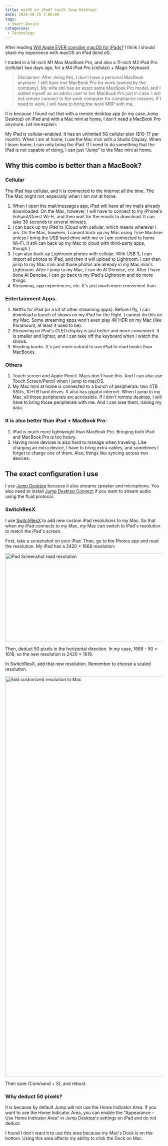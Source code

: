 ```yaml
---
title: macOS on iPad? (with Jump Desktop)
date: 2024-10-25 7:00:00
tags: 
 - Smart Device
categories:
 - Technology
---
```


After reading [Will Apple EVER consider macOS for iPads?](https://www.reddit.com/r/iPadPro/comments/1gbcy29/will_apple_ever_consider_macos_for_ipads/) I think I should share my experience with macOS on iPad (kind of).

I traded in a 14-inch M1 Max MacBook Pro, and also a 11-inch M2 iPad Pro (cellular) two days ago, for a M4 iPad Pro (cellular) + Magic Keyboard.

<!-- more -->

> Disclaimer: After doing this, I don't have a personal MacBook anymore. I still have one MacBook Pro for work (owned by the company). My wife still has an exact same MacBook Pro model, and I added myself as an admin user to her MacBook Pro just in case. I will not remote connect to the work computer for compliance reasons. If I need to work, I will have to bring the work MBP with me.

It is because I found out that with a remote desktop app (in my case,Jump Desktop) on iPad and with a Mac mini at home, I don't need a MacBook Pro anymore. Let me explain:

My iPad is cellular-enabled. It has an unlimited 5G cellular plan ($10-17 per month). When I am at home, I use the Mac mini with a Studio Display. When I leave home, I can only bring the iPad. If I need to do something that the iPad is not capable of doing, I can just "Jump" to the Mac mini at home.

## Why this combo is better than a MacBook?

### Cellular

The iPad has cellular, and it is connected to the internet all the time. The The Mac might not, especially when I am not at home.

1. When I open the mail/messages app, iPad will have all my mails already downloaded. On the Mac, however, I will have to connect to my iPhone's hotspot/Guest Wi-Fi, and then wait for the emails to download. It can take 30 seconds to several minutes.
2. I can back up my iPad to iCloud with cellular, which means wherever I am. On the Mac, however, I cannot back up my Mac using Time Machine unless I bring the USB hard drive with me or I am connected to home Wi-Fi. (I still can back up my Mac to cloud with third-party apps, though.)
3. I can also back up Lightroom photos with cellular. With USB 3, I can import all photos to iPad, and then it will upload to Lightroom. I can then jump to my Mac mini and those photos are already in my Mac mini's Lightroom. After I jump to my Mac, I can do AI Denoise, etc. After I have done AI Denoise, I can go back to my iPad's Lightroom and do more things.
3. Streaming, app experiences, etc. It's just much more convenient than 

### Entertainment Apps.

1. Netflix for iPad (or a lot of other streaming apps). Before I fly, I can download a bunch of shows on my iPad for the flight. I cannot do this on my Mac. Some streaming apps won't even play 4K HDR on my Mac (like Paramount, at least it used to be).
2. Streaming on iPad's OLED display is just better and more convenient. It is smaller and lighter, and I can take off the keyboard when I watch the shows.
3. Reading books. It's just more natural to use iPad to read books than MacBooks.

### Others

1. Touch screen and Apple Pencil. Macs don't have this. And I can also use Touch Screen/Pencil when I jump to macOS. 
2. My Mac mini at home is connected to a bunch of peripherals: two 4TB SSDs, 10+TB hard drives. It also has gigabit internet. When I jump to my Mac, all those peripherals are accessible. If I don't remote desktop, I will have to bring those peripherals with me. And I can lose them, risking my data.

### It is also better than iPad + MacBook Pro:

1. iPad is much more lightweight than MacBook Pro. Bringing both iPad and MacBook Pro is too heavy.
2. Having more devices is also hard to manage when traveling. Like charging an extra device, I have to bring extra cables, and sometimes I forget to charge one of them. Also, things like syncing across two devices.

## The exact configuration I use

I use [Jump Desktop](https://apps.apple.com/app/id364876095) because it also streams speaker and microphone. You also need to install [Jump Desktop Connect](https://jumpdesktop.com/connect/) if you want to stream audio using the fluid protocol.

### SwitchResX

I use [SwitchResX](https://www.madrau.com/srx_download/download.html) to add new custom iPad resolutions to my Mac. So that when my iPad connects to my Mac, my Mac can switch to iPad's resolution to match the iPad's screen.

First, take a screenshot on your iPad. Then, go to the Photos app and read the resolution. My iPad has a 2420 × 1668 resolution:

<img src="https://cdn.tlo.xyz/6T-behmofKYLsxlrK0l_MQ/97a6a859-1bd6-451f-7ac3-b29b2bbafe01/extra" alt="iPad Screenshot read resolution" width="750" height="283"/>

Then, deduct 50 pixels in the horizontal direction. In my case, 1668 - 50 = 1618, so the new resolution is 2420 × 1618.

In SwitchResX, add that new resolution. Remember to choose a scaled resolution. 

<img src="https://cdn.tlo.xyz/6T-behmofKYLsxlrK0l_MQ/78302be7-79b5-44bd-0817-f2fba26e3901/extra" alt="Add customized resolution to Mac" width="1800" height="1280"/>

Then save (Command + S), and reboot. 

### Why deduct 50 pixels?

It is because by default Jump will not use the Home Indicator Area. If you want to use the Home Indicator Area, you can enable the "Appearance - Use Home Indicator Area" in Jump Desktop's settings on iPad and do not deduct.

I found I don't want it to use this area because my Mac's Dock is on the bottom. Using this area affects my ability to click the Dock on Mac. 
